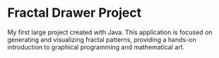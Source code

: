 # Fractal Drawer Project

My first large project created with Java. This application is focused on generating and visualizing fractal patterns, providing a hands-on introduction to graphical programming and mathematical art.